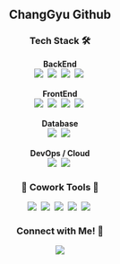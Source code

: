 <h2 align="center">ChangGyu Github</h2>

<h3 align="center">Tech Stack 🛠️</h3>
<p align="center">
  <b>BackEnd</b><br>
  <img src="https://img.shields.io/badge/Java-007396?style=flat-square&logo=Java&logoColor=white"/>&nbsp
  <img src="https://img.shields.io/badge/Spring-6DB33F?style=flat-square&logo=Spring&logoColor=white"/>&nbsp
  <img src="https://img.shields.io/badge/SpringBoot-6DB33F?style=flat-square&logo=SpringBoot&logoColor=white"/>&nbsp 
  <img src="https://img.shields.io/badge/JWT-black?style=flat-square&logo=JSON%20web%20tokens&logoColor=white"/>&nbsp 
  <br><br>
  <b>FrontEnd</b><br>
  <img src="https://img.shields.io/badge/Javascript-ffb13b?style=flat-square&logo=javascript&logoColor=white"/>&nbsp 
  <img src="https://img.shields.io/badge/HTML-FF5733?style=flat-square&logo=HTML5&logoColor=white"/>&nbsp 
  <img src="https://img.shields.io/badge/CSS-1572B6?style=flat-square&logo=CSS3&logoColor=white"/>&nbsp 
  <img src="https://img.shields.io/badge/React-61dbfb?style=flat-square&logo=React&logoColor=white"/>&nbsp 
  <br><br>
  <b>Database</b><br>
  <img src="https://img.shields.io/badge/MySQL-E6B91E?style=flat-square&logo=MySQL&logoColor=white"/>&nbsp 
  <img src="https://img.shields.io/badge/Oracle-F80000?style=flat-square&logo=Oracle&logoColor=white"/>&nbsp 
  <br><br>
  <b>DevOps / Cloud</b><br>
  <img src="https://img.shields.io/badge/AWS-232F3E?style=flat-square&logo=AmazonAWS&logoColor=white"/>&nbsp 
  <img src="https://img.shields.io/badge/Docker-2496ED?style=flat-square&logo=Docker&logoColor=white"/>&nbsp 
</p>

<h3 align="center">👻 Cowork Tools 👻</h3>
<p align="center"> 
  <img src="https://img.shields.io/badge/GitHub-181717?style=flat-square&logo=GitHub&logoColor=white"/>&nbsp 
  <img src="https://img.shields.io/badge/Notion-000000?style=flat-square&logo=Notion&logoColor=white"/>&nbsp 
  <img src="https://img.shields.io/badge/Figma-F24E1E?style=flat-square&logo=Figma&logoColor=white"/>&nbsp 
  <img src="https://img.shields.io/badge/Slack-4A154B?style=flat-square&logo=Slack&logoColor=white"/>&nbsp 
  <img src="https://img.shields.io/badge/Trello-0052CC?style=flat-square&logo=Trello&logoColor=white"/>&nbsp 
</p>

<h3 align="center">Connect with Me! 🍑</h3>
<p align="center"> 
  <a href="mailto:ckdrb5177@gmail.com"><img src="https://img.shields.io/badge/Gmail-d14836?style=flat-square&logo=Gmail&logoColor=white&link=ckdrb5177@gmail.com"/></a>
</p>

